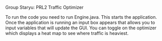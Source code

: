 Group Staryu: PRL2 Traffic Optimizer

To run the code you need to run Engine.java. This starts the application. Once the application is running an input box appears that allows you to input variables that will update the GUI. You can toggle on the optimizer which displays a heat map to see where traffic is heaviest.